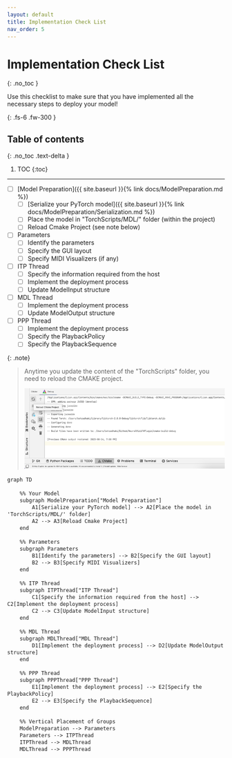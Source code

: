 ```yaml
---
layout: default
title: Implementation Check List
nav_order: 5
---
```


# Implementation Check List
{: .no_toc }

Use this checklist to make sure that you have implemented all the necessary steps to deploy your model!

{: .fs-6 .fw-300 }

## Table of contents
{: .no_toc .text-delta }

1. TOC
{:toc}

---


- [ ] [Model Preparation]({{ site.baseurl }}{% link docs/ModelPreparation.md %})
  - [ ] [Serialize your PyTorch model]({{ site.baseurl }}{% link docs/ModelPreparation/Serialization.md %})
  - [ ] Place the model in "TorchScripts/MDL/" folder (within the project) 
  - [ ] Reload Cmake Project (see note below)
- [ ] Parameters
  - [ ] Identify the parameters
  - [ ] Specify the GUI layout
  - [ ] Specify MIDI Visualizers (if any)
- [ ] ITP Thread
  - [ ] Specify the information required from the host
  - [ ] Implement the deployment process
  - [ ] Update ModelInput structure
- [ ] MDL Thread
  - [ ] Implement the deployment process
  - [ ] Update ModelOutput structure 
- [ ] PPP Thread
  - [ ] Implement the deployment process
  - [ ] Specify the PlaybackPolicy
  - [ ] Specify the PlaybackSequence

{: .note}
> Anytime you update the content of the "TorchScripts" folder, you need to reload the CMAKE project.
> 
> <img src="/assets/images/cmake_reload.png" width="500" alt="CMAKE Reload Image">


```mermaid
graph TD

    %% Your Model
    subgraph ModelPreparation["Model Preparation"]
        A1[Serialize your PyTorch model] --> A2[Place the model in 'TorchScripts/MDL/' folder]
        A2 --> A3[Reload Cmake Project]
    end

    %% Parameters
    subgraph Parameters
        B1[Identify the parameters] --> B2[Specify the GUI layout]
        B2 --> B3[Specify MIDI Visualizers]
    end

    %% ITP Thread
    subgraph ITPThread["ITP Thread"]
        C1[Specify the information required from the host] --> C2[Implement the deployment process]
        C2 --> C3[Update ModelInput structure]
    end

    %% MDL Thread
    subgraph MDLThread["MDL Thread"]
        D1[Implement the deployment process] --> D2[Update ModelOutput structure]
    end

    %% PPP Thread
    subgraph PPPThread["PPP Thread"]
        E1[Implement the deployment process] --> E2[Specify the PlaybackPolicy]
        E2 --> E3[Specify the PlaybackSequence]
    end

    %% Vertical Placement of Groups
    ModelPreparation --> Parameters
    Parameters --> ITPThread
    ITPThread --> MDLThread
    MDLThread --> PPPThread

```
